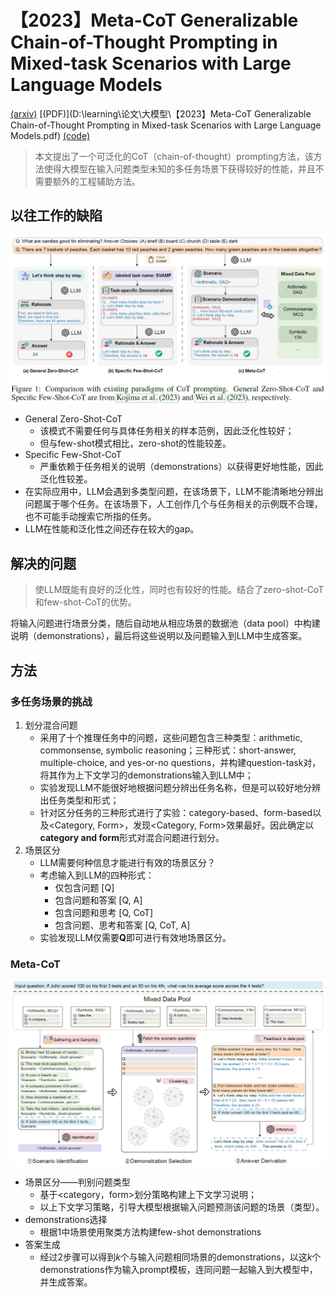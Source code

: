 # 【2023】Meta-CoT Generalizable Chain-of-Thought Prompting in Mixed-task Scenarios with Large Language Models

[(arxiv)](https://arxiv.org/pdf/2310.06692.pdf) [(PDF)](‪D:\learning\论文\大模型\【2023】Meta-CoT Generalizable Chain-of-Thought Prompting in Mixed-task Scenarios with Large Language Models.pdf) [(code)](https://github.com/Anni-Zou/Meta-CoT) 

> 本文提出了一个可泛化的CoT（chain-of-thought）prompting方法，该方法使得大模型在输入问题类型未知的多任务场景下获得较好的性能，并且不需要额外的工程辅助方法。

## 以往工作的缺陷

<img src="图片/Meta-CoT_2.png" style="zoom:80%;" />

- General Zero-Shot-CoT
  - 该模式不需要任何与具体任务相关的样本范例，因此泛化性较好；
  - 但与few-shot模式相比，zero-shot的性能较差。
- Specific Few-Shot-CoT
  - 严重依赖于任务相关的说明（demonstrations）以获得更好地性能，因此泛化性较差。
- 在实际应用中，LLM会遇到多类型问题，在该场景下，LLM不能清晰地分辨出问题属于哪个任务。在该场景下，人工创作几个与任务相关的示例既不合理，也不可能手动搜索它所指的任务。
- LLM在性能和泛化性之间还存在较大的gap。

## 解决的问题

> 使LLM既能有良好的泛化性，同时也有较好的性能。结合了zero-shot-CoT和few-shot-CoT的优势。

将输入问题进行场景分类，随后自动地从相应场景的数据池（data pool）中构建说明（demonstrations），最后将这些说明以及问题输入到LLM中生成答案。

## 方法

### 多任务场景的挑战

1. 划分混合问题
   - 采用了十个推理任务中的问题，这些问题包含三种类型：arithmetic, commonsense, symbolic reasoning；三种形式：short-answer, multiple-choice, and yes-or-no questions，并构建question-task对，将其作为上下文学习的demonstrations输入到LLM中；
   - 实验发现LLM不能很好地根据问题分辨出任务名称，但是可以较好地分辨出任务类型和形式；
   - 针对区分任务的三种形式进行了实验：category-based、form-based以及<Category, Form>，发现<Category, Form>效果最好。因此确定以**category and form**形式对混合问题进行划分。
2. 场景区分
   - LLM需要何种信息才能进行有效的场景区分？
   - 考虑输入到LLM的四种形式：
     - 仅包含问题 [Q]
     - 包含问题和答案 [Q, A]
     - 包含问题和思考 [Q, CoT]
     - 包含问题、思考和答案 [Q, CoT, A]
   - 实验发现LLM仅需要**Q**即可进行有效地场景区分。

### Meta-CoT

<img src="图片/Meta-CoT_1.png" style="zoom:80%;" />

- 场景区分——判别问题类型
  - 基于<category，form>划分策略构建上下文学习说明；
  - 以上下文学习策略，引导大模型根据输入问题预测该问题的场景（类型）。
- demonstrations选择
  - 根据1中场景使用聚类方法构建few-shot demonstrations
- 答案生成
  - 经过2步骤可以得到$k$个与输入问题相同场景的demonstrations，以这$k$个demonstrations作为输入prompt模板，连同问题一起输入到大模型中，并生成答案。